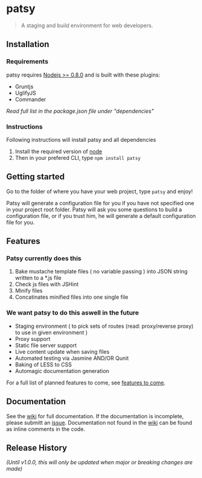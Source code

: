 # patsy

> A staging and build environment for web developers. 

## Installation

### Requirements

patsy requires [Nodejs >= 0.8.0][node] and is built with these plugins:

* Gruntjs
* UglifyJS
* Commander

_Read full list in the package.json file under "dependencies"_ 

### Instructions

Following instructions will install patsy and all dependencies

1. Install the required version of [node]
2. Then in your prefered CLI, type `npm install patsy`

## Getting started

Go to the folder of where you have your web project, type `patsy` and enjoy!

Patsy will generate a configuration file for you if you have not specified one in your project root folder. 
Patsy will ask you some questions to build a configuration file, or if you trust him, he will generate a default 
configuration file for you.

## Features

### Patsy currently does this

1. Bake mustache template files ( no variable passing ) into JSON string written to a *.js file
2. Check js files with JSHint
3. Minify files
4. Concatinates minified files into one single file

### We want patsy to do this aswell in the future

* Staging environment ( to pick sets of routes (read: proxy/reverse proxy) to use in given environment )
* Proxy support
* Static file server support
* Live content update when saving files
* Automated testing via Jasmine AND/OR Qunit
* Baking of LESS to CSS
* Automagic documentation generation

For a full list of planned features to come, see [features to come][features_planned].

## Documentation 

See the [wiki] for full documentation. If the documentation is incomplete, please submitt an [issue][issues].
Documentation not found in the [wiki] can be found as inline comments in the code.


[node]: http://nodejs.org/
[npm]: http://npmjs.org/
[wiki]: http://github.com/phun-ky/patsy/wiki
[patsy]: http://github.com/phun-ky/patsy
[features_planned]: https://github.com/phun-ky/patsy/issues?labels=feature+planned&page=1&state=open
[issues]: https://github.com/phun-ky/patsy/issues

## Release History
_(Until v1.0.0, this will only be updated when major or breaking changes are made)_
